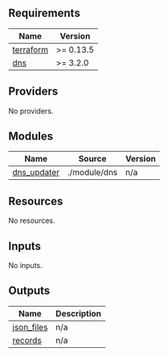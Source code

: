 <!-- BEGIN_TF_DOCS -->
## Requirements

| Name | Version |
|------|---------|
| <a name="requirement_terraform"></a> [terraform](#requirement\_terraform) | >= 0.13.5 |
| <a name="requirement_dns"></a> [dns](#requirement\_dns) | >= 3.2.0 |

## Providers

No providers.

## Modules

| Name | Source | Version |
|------|--------|---------|
| <a name="module_dns_updater"></a> [dns\_updater](#module\_dns\_updater) | ./module/dns | n/a |

## Resources

No resources.

## Inputs

No inputs.

## Outputs

| Name | Description |
|------|-------------|
| <a name="output_json_files"></a> [json\_files](#output\_json\_files) | n/a |
| <a name="output_records"></a> [records](#output\_records) | n/a |
<!-- END_TF_DOCS -->